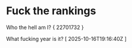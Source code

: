 # Fuck the rankings

Who the hell am I?
{ 22701732 }

What fucking year is it?
[ 2025-10-16T19:16:40Z ]
